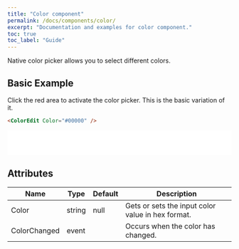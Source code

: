 ```yaml
---
title: "Color component"
permalink: /docs/components/color/
excerpt: "Documentation and examples for color component."
toc: true
toc_label: "Guide"
---
```


Native color picker allows you to select different colors.

## Basic Example

Click the red area to activate the color picker. This is the basic variation of it.

```html
<ColorEdit Color="#00000" />
```

<iframe src="/examples/forms/color/" frameborder="0" scrolling="no" style="width:100%;height:55px;"></iframe>

## Attributes

| Name           | Type                                                                       | Default      | Description                                                                                                                    |
|----------------|----------------------------------------------------------------------------|--------------|--------------------------------------------------------------------------------------------------------------------------------|
| Color          | string                                                                     | null         | Gets or sets the input color value in hex format.                                                                              |
| ColorChanged   | event                                                                      |              | Occurs when the color has changed.                                                                                             |